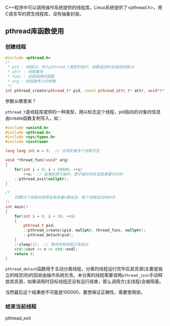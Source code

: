 C++程序中可以调用操作系统提供的线程库。Linux系统提供了<pthread.h>，用C语言写的原生线程库，没有抽象封装。

## pthread库函数使用

### 创建线程

```cpp
#include <pthread.h>
/* 
 * pid : 线程id，传入pthread_t类型的指针，函数返回时会返回线程id
 * attr : 线程属性
 * func : 线程调用的函数
 * arg : 给函数传入的参数
 */
int pthread_create(pthread_t* pid, const pthread_attr_t* attr, void*(*func)(void*), void* arg);
```

参数从哪里来？

`pthread_t`是线程库提供的一种类型，用以标志这个线程，pid指向的对象的信息由create函数复制写入，如：

```cpp
#include <unistd.h>
#include <pthread.h>
#include <sys/types.h>
#include <iostream>

long long int n = 0;  // 全局变量多个线程可见

void *thread_func(void* arg)
{
    for(int i = 0; i < 10000; ++i)
        ++n;  // 自增非原子操作，原子操作的实现是需要代价的
    ::pthread_exit(nullptr);
}

/*
	创建10个线程对进程全局变量n做加法，每个线程加10000次
*/
int main()
{
    for(int i = 0; i < 10; ++i)
    {
        pthread_t pid;
        ::pthread_create(&pid, nullptr, thread_func, nullptr); 
        ::pthread_detach(pid);
    }
    ::sleep(1);  // 等待所有线程正常退出
    std::cout << n << std::endl;
    return 0;
}
```

`pthread_detach`函数用于主动分离线程，分离的线程运行完毕后其资源(主要是独立的栈空间)的回收由操作系统负责。未分离的线程需要调用`pthread_join`手动释放其资源，如果调用时目标线程还没有运行结束，那么调用方(主线程)会被阻塞。

当然最后这个结果绝不可能是100000，要想保证正确性，需要使用锁。

### 结束当前线程

pthread_exit